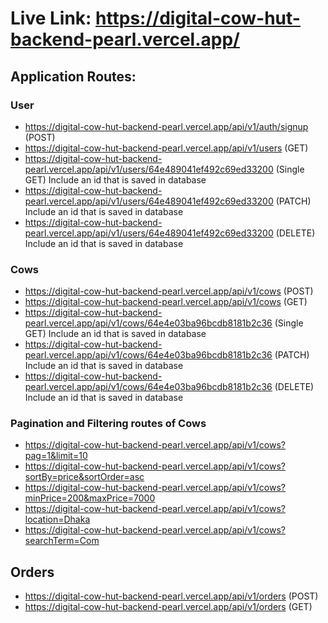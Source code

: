 # Live Link: https://digital-cow-hut-backend-pearl.vercel.app/

## Application Routes:

### User

- https://digital-cow-hut-backend-pearl.vercel.app/api/v1/auth/signup (POST)
- https://digital-cow-hut-backend-pearl.vercel.app/api/v1/users (GET)
- https://digital-cow-hut-backend-pearl.vercel.app/api/v1/users/64e489041ef492c69ed33200 (Single GET) Include an id that is saved in database
- https://digital-cow-hut-backend-pearl.vercel.app/api/v1/users/64e489041ef492c69ed33200 (PATCH) Include an id that is saved in database
- https://digital-cow-hut-backend-pearl.vercel.app/api/v1/users/64e489041ef492c69ed33200 (DELETE) Include an id that is saved in database

### Cows

- https://digital-cow-hut-backend-pearl.vercel.app/api/v1/cows (POST)
- https://digital-cow-hut-backend-pearl.vercel.app/api/v1/cows (GET)
- https://digital-cow-hut-backend-pearl.vercel.app/api/v1/cows/64e4e03ba96bcdb8181b2c36 (Single GET) Include an id that is saved in database
- https://digital-cow-hut-backend-pearl.vercel.app/api/v1/cows/64e4e03ba96bcdb8181b2c36 (PATCH) Include an id that is saved in database
- https://digital-cow-hut-backend-pearl.vercel.app/api/v1/cows/64e4e03ba96bcdb8181b2c36 (DELETE) Include an id that is saved in database

### Pagination and Filtering routes of Cows

- https://digital-cow-hut-backend-pearl.vercel.app/api/v1/cows?pag=1&limit=10
- https://digital-cow-hut-backend-pearl.vercel.app/api/v1/cows?sortBy=price&sortOrder=asc
- https://digital-cow-hut-backend-pearl.vercel.app/api/v1/cows?minPrice=200&maxPrice=7000
- https://digital-cow-hut-backend-pearl.vercel.app/api/v1/cows?location=Dhaka
- https://digital-cow-hut-backend-pearl.vercel.app/api/v1/cows?searchTerm=Com

## Orders

- https://digital-cow-hut-backend-pearl.vercel.app/api/v1/orders (POST)
- https://digital-cow-hut-backend-pearl.vercel.app/api/v1/orders (GET)
